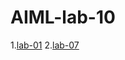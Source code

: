 # AIML-lab-10
1.[lab-01](https://github.com/Sanathcharan/AIML-lab-10/blob/main/LAB_01_AIML.ipynb)
2.[lab-07](https://github.com/Sanathcharan/AIML-lab-10/blob/main/lab-07.ipynb)

